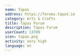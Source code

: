 ```yaml
---
name: Tapas
address: https://forums.tapas.io
category: Arts & Crafts
title: Tapas Forum
description: Tapas Forum
userCount: 13789
icon: tapas.png
activity: very high
language: en
---
```

